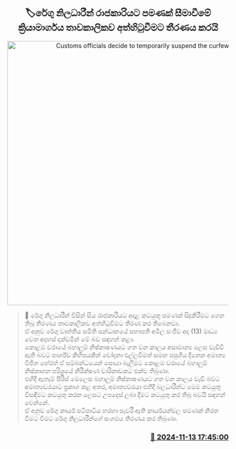 <p align='center'><b><h2 align='center' title='Customs officials decide to temporarily suspend the curfew'>🏷රේගු නිලධාරීන් රාජකාරියට පමණක් සීමාවීමේ ක්‍රියාමාර්ගය තාවකාලිකව අත්හිටුවීමට තීරණය කරයි</h2></b></p>
<p align='center'><img src='https://helakuru.sgp1.cdn.digitaloceanspaces.com/esana/images/lib/customs-srilanka.jpg' width='600' alt='Customs officials decide to temporarily suspend the curfew'></p>

>📝 රේගු නිලධාරීන් විසින් සිය රාජකාරියට අදාළ කටයුතු පමණක් සිදුකිරීමට ගෙන තිබූ තීරණය තාවකාලිකව අත්හිටුවීමට තීරණ කර තිබෙනවා.<br>ඒ අනුව රේගු වෘත්තීය සමිති සන්ධානයේ සභාපති අමිල සංජීව අද (13) මාධ්‍ය වෙත අදහස් දක්වමින් මේ බව සඳහන් කළා.<br>කොළඹ වරායේ බහාලුම් නිෂ්කාෂණයට ගත වන කාලය අසාමාන්‍ය ලෙස වැඩිවී ඇති බවට පාර්ශ්ව කිහිපයකින් චෝදනා එල්ලවීමත් සමඟ පසුගිය දිනෙක අමාත්‍ය විජිත හේරත් ඒ සම්බන්ධයෙන් සොයා බැලීමට කොළඹ වරායේ බහාලුම් නිෂ්කාශන පරිශ්‍රයේ නිරීක්ෂණ චාරිකාවකට එක්ව තිබුණා.<br>එහිදී ඇතැම් පිරිස් මෙලෙස බහාලුම් නිෂ්කාෂණයට ගත වන කාලය වැඩි බවට අමාත්‍යවරයාට ප්‍රකාශ කළ අතර, අමාත්‍යවරයා එහිදී බලධාරීන්ට මෙම කටයුතු විසඳීමට කටයුතු කරන ලෙසට උපදෙස් ලබා දීමට කටයුතු කර තිබූ බවයි සඳහන් වෙන්නේ.<br>ඒ අනුව රේගු කාර්ය පටිපාටිය හරහා පැවරී ඇති කාර්යයන්වල පමණක් නිරත වීමට වීමට රේගු නිලධාරීන්ගේ සංගමය තීරණය කර තිබුණා.<br>

<h3 align='right'><a href='https://www.helakuru.lk/esana/p/105012/'>📅 2024-11-13 17:45:00</a></h3>
